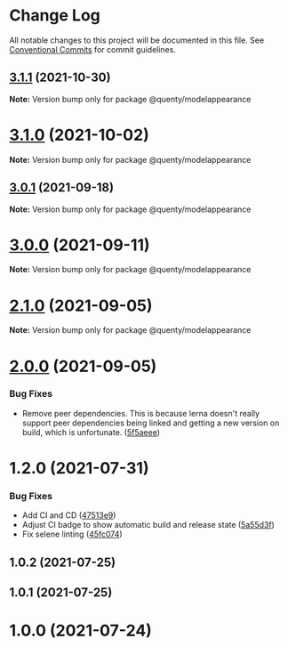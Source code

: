 # Change Log

All notable changes to this project will be documented in this file.
See [Conventional Commits](https://conventionalcommits.org) for commit guidelines.

## [3.1.1](https://github.com/Quenty/NevermoreEngine/compare/@quenty/modelappearance@3.1.0...@quenty/modelappearance@3.1.1) (2021-10-30)

**Note:** Version bump only for package @quenty/modelappearance





# [3.1.0](https://github.com/Quenty/NevermoreEngine/compare/@quenty/modelappearance@3.0.1...@quenty/modelappearance@3.1.0) (2021-10-02)

**Note:** Version bump only for package @quenty/modelappearance





## [3.0.1](https://github.com/Quenty/NevermoreEngine/compare/@quenty/modelappearance@3.0.0...@quenty/modelappearance@3.0.1) (2021-09-18)

**Note:** Version bump only for package @quenty/modelappearance





# [3.0.0](https://github.com/Quenty/NevermoreEngine/compare/@quenty/modelappearance@2.1.0...@quenty/modelappearance@3.0.0) (2021-09-11)

**Note:** Version bump only for package @quenty/modelappearance





# [2.1.0](https://github.com/Quenty/NevermoreEngine/compare/@quenty/modelappearance@2.0.0...@quenty/modelappearance@2.1.0) (2021-09-05)

**Note:** Version bump only for package @quenty/modelappearance





# [2.0.0](https://github.com/Quenty/NevermoreEngine/compare/@quenty/modelappearance@1.2.0...@quenty/modelappearance@2.0.0) (2021-09-05)


### Bug Fixes

* Remove peer dependencies. This is because lerna doesn't really support peer dependencies being linked and getting a new version on build, which is unfortunate. ([5f5aeee](https://github.com/Quenty/NevermoreEngine/commit/5f5aeeea8de9975435309e53679f0ef7064f9dd0))





# 1.2.0 (2021-07-31)


### Bug Fixes

* Add CI and CD ([47513e9](https://github.com/Quenty/NevermoreEngine/commit/47513e9b568162707534af132396dd8756947dd3))
* Adjust CI badge to show automatic build and release state ([5a55d3f](https://github.com/Quenty/NevermoreEngine/commit/5a55d3f19bf8d66a760d67da9b56ed47fab74656))
* Fix selene linting ([45fc074](https://github.com/Quenty/NevermoreEngine/commit/45fc07489ee59127ac6582689f19a0e87c1e5b5a))



## 1.0.2 (2021-07-25)



## 1.0.1 (2021-07-25)



# 1.0.0 (2021-07-24)
